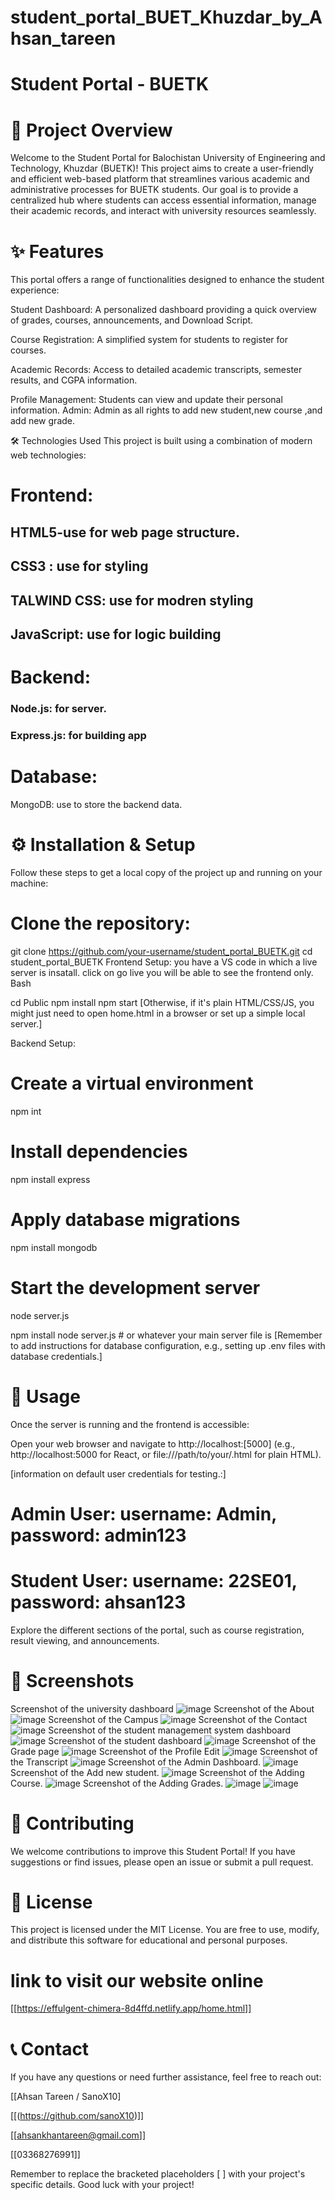 
#  student_portal_BUET_Khuzdar_by_Ahsan_tareen
# Student Portal - BUETK
# 🚀 Project Overview
Welcome to the Student Portal for Balochistan University of Engineering and Technology, Khuzdar (BUETK)! This project aims to create a user-friendly and efficient web-based platform that streamlines various academic and administrative processes for BUETK students. Our goal is to provide a centralized hub where students can access essential information, manage their academic records, and interact with university resources seamlessly.

# ✨ Features
This portal offers a range of functionalities designed to enhance the student experience:

Student Dashboard: A personalized dashboard providing a quick overview of grades, courses, announcements, and Download Script.

Course Registration: A simplified system for students to register for courses.

Academic Records: Access to detailed academic transcripts, semester results, and CGPA information.

Profile Management: Students can view and update their personal information.
Admin: Admin as all rights to add new student,new course ,and add new grade.

🛠️ Technologies Used
This project is built using a combination of modern web technologies:

# Frontend:

## HTML5-use for web page structure.

## CSS3 : use for styling
## TALWIND CSS: use for modren styling

## JavaScript: use for logic building

# Backend:

### Node.js: for server.
### Express.js: for building app

# Database:

MongoDB: use to store the backend data.

#  ⚙️ Installation & Setup
Follow these steps to get a local copy of the project up and running on your machine:

# Clone the repository:
git clone https://github.com/your-username/student_portal_BUETK.git
cd student_portal_BUETK
Frontend Setup:
you have a VS code in which a live server is insatall. 
click on go live you will be able to see the frontend only.
Bash

cd Public
npm install
npm start
[Otherwise, if it's plain HTML/CSS/JS, you might just need to open home.html in a browser or set up a simple local server.]

Backend Setup:

# Create a virtual environment
npm int
# Install dependencies
npm install express 

# Apply database migrations
npm install mongodb

# Start the development server
node server.js

npm install
node server.js # or whatever your main server file is
[Remember to add instructions for database configuration, e.g., setting up .env files with database credentials.]

# 🚀 Usage
Once the server is running and the frontend is accessible:

Open your web browser and navigate to http://localhost:[5000] (e.g., http://localhost:5000 for React, or file:///path/to/your/.html for plain HTML).

[information on default user credentials for testing.:]

# Admin User: username: Admin, password: admin123

# Student User: username: 22SE01, password: ahsan123

Explore the different sections of the portal, such as course registration, result viewing, and announcements.

# 📸 Screenshots

Screenshot of the university dashboard
![image](https://github.com/user-attachments/assets/36e266a1-223d-41ec-929c-db4720faf6af) 
Screenshot of the About
![image](https://github.com/user-attachments/assets/74cca73e-3a16-4620-af2a-fa1e8d434513)
Screenshot of the Campus
![image](https://github.com/user-attachments/assets/2f99f9ef-1389-4b3a-b500-17c0ebd5250a)
Screenshot of the Contact
![image](https://github.com/user-attachments/assets/0c407dd8-0096-4400-aaca-a58725ee35c3)
Screenshot of the student management system dashboard
![image](https://github.com/user-attachments/assets/f583d96d-e058-4397-a1a3-3ecb7470773d) 
Screenshot of the student  dashboard
![image](https://github.com/user-attachments/assets/c6315c51-e26d-4d9b-9b3d-8b3000b43f70)
Screenshot of the Grade page
![image](https://github.com/user-attachments/assets/c276c931-2cb1-430f-a260-7c4f4ec00d64)
Screenshot of the Profile Edit
![image](https://github.com/user-attachments/assets/d909514b-7be7-428e-b5ae-6eebede74f07)
Screenshot of the Transcript
![image](https://github.com/user-attachments/assets/7b092ec2-d97f-4171-8c1b-7770832f63c8)
Screenshot of the Admin Dashboard.
![image](https://github.com/user-attachments/assets/525b351c-6a41-4192-b573-3b5a030cd762)
Screenshot of the Add new student.
![image](https://github.com/user-attachments/assets/548e55f2-0fea-4fbb-927a-18c4fba3e3be)
Screenshot of the Adding Course.
![image](https://github.com/user-attachments/assets/a7bbea35-da03-41ac-9869-2866242ce875)
Screenshot of the Adding Grades.
![image](https://github.com/user-attachments/assets/7809364e-7271-4421-a0f8-2daa23e1bbb9)
![image](https://github.com/user-attachments/assets/85e9e9b2-bbdf-4480-82a6-1c524e1be29c)

# 🤝 Contributing
We welcome contributions to improve this Student Portal! If you have suggestions or find issues, please open an issue or submit a pull request.



# 📄 License
This project is licensed under the MIT License. You are free to use, modify, and distribute this software for educational and personal purposes.
# link to visit our website online
[[https://effulgent-chimera-8d4ffd.netlify.app/home.html]]

# 📞 Contact
If you have any questions or need further assistance, feel free to reach out:

[[Ahsan Tareen / SanoX10]

[[(https://github.com/sanoX10)]]

[[ahsankhantareen@gmail.com]]

[[03368276991]]

Remember to replace the bracketed placeholders [ ] with your project's specific details. Good luck with your project!
